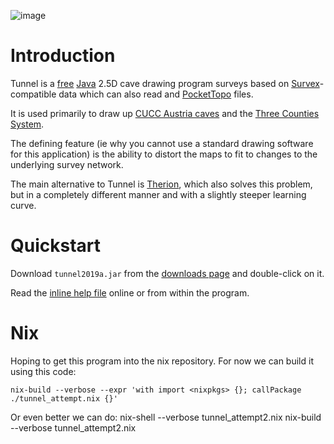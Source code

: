 ![image](https://user-images.githubusercontent.com/677254/66143298-d9cc2780-e5fe-11e9-9693-1315bb53846b.png)

# Introduction #

Tunnel is a [free](http://www.gnu.org/) [Java](http://sun.java.net/) 2.5D cave drawing program surveys based on [Survex](http://www.survex.com/)-compatible data which can also read and [PocketTopo](http://paperless.bheeb.ch/) files.

It is used primarily to draw up [CUCC Austria caves](http://expo.survex.com/) and the [Three Counties System](http://cave-registry.org.uk/nengland).  

The defining feature (ie why you cannot use a standard drawing software for this application) is the ability to distort the maps to fit to changes to the underlying survey network.  

The main alternative to Tunnel is [Therion](http://therion.sk), which also solves this problem, but in a completely different manner and with a slightly steeper learning curve.

# Quickstart #

Download `tunnel2019a.jar` from the [downloads page](https://github.com/CaveSurveying/tunnelx/releases) and double-click on it.

Read the [inline help file](https://github.com/CaveSurveying/tunnelx/blob/master/symbols/helpfile.md) online or from within the program.

# Nix #

Hoping to get this program into the nix repository.  For now we can build it using this code:

```
nix-build --verbose --expr 'with import <nixpkgs> {}; callPackage ./tunnel_attempt.nix {}'
```

Or even better we can do:
nix-shell --verbose  tunnel_attempt2.nix
nix-build --verbose  tunnel_attempt2.nix
